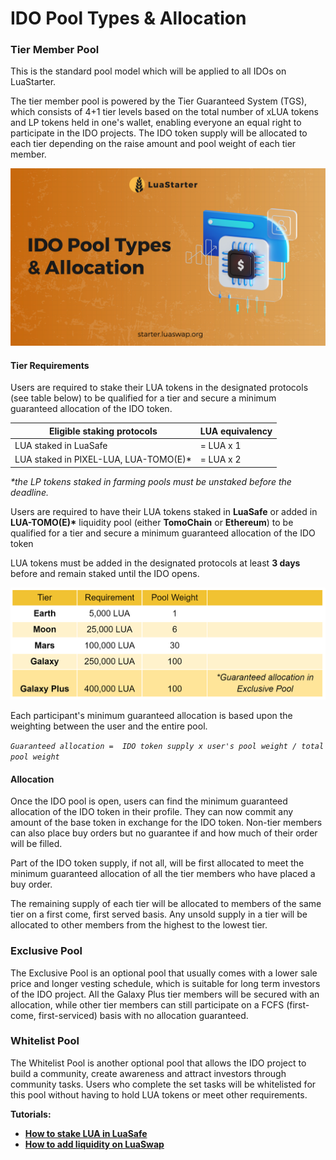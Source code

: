 # IDO Pool Types & Allocation

### Tier Member Pool

This is the standard pool model which will be applied to all IDOs on LuaStarter.&#x20;

The tier member pool is powered by the Tier Guaranteed System (TGS), which consists of 4+1 tier levels based on the total number of xLUA tokens and LP tokens held in one's wallet, enabling everyone an equal right to participate in the IDO projects. The IDO token supply will be allocated to each tier depending on the raise amount and pool weight of each tier member.

![](<../../.gitbook/assets/DO Pool Types & Allocation.jpg>)

#### **Tier Requirements**

Users are required to stake their LUA tokens in the designated protocols (see table below) to be qualified for a tier and secure a minimum guaranteed allocation of the IDO token.&#x20;

| **Eligible staking protocols**         | **LUA equivalency** |
| -------------------------------------- | ------------------- |
| LUA staked in LuaSafe                  | = LUA x 1           |
| LUA staked in PIXEL-LUA, LUA-TOMO(E)\* | = LUA x 2           |

_\*the LP tokens staked in farming pools must be unstaked before the deadline._

Users are required to have their LUA tokens staked in **LuaSafe** or added in **LUA-TOMO(E)\*** liquidity pool (either **TomoChain** or **Ethereum**) to be qualified for a tier and secure a minimum guaranteed allocation of the IDO token

LUA tokens must be added in the designated protocols at least **3 days** before and remain staked until the IDO opens.

![](<../../.gitbook/assets/image (112).png>)

Each participant's minimum guaranteed allocation is based upon the weighting between the user and the entire pool.

_`Guaranteed allocation =  IDO token supply x user's pool weight / total pool weight`_

#### **Allocation**

Once the IDO pool is open, users can find the minimum guaranteed allocation of the IDO token in their profile. They can now commit any amount of the base token in exchange for the IDO token. Non-tier members can also place buy orders but no guarantee if and how much of their order will be filled.&#x20;

Part of the IDO token supply, if not all, will be first allocated to meet the minimum guaranteed allocation of all the tier members who have placed a buy order.&#x20;

The remaining supply of each tier will be allocated to members of the same tier on a first come, first served basis. Any unsold supply in a tier will be allocated to other members from the highest to the lowest tier.&#x20;

### Exclusive Pool

The Exclusive Pool is an optional pool that usually comes with a lower sale price and longer vesting schedule, which is suitable for long term investors of the IDO project. All the Galaxy Plus tier members will be secured with an allocation, while other tier members can still participate on a FCFS (first-come, first-serviced) basis with no allocation guaranteed.

### Whitelist Pool

The Whitelist Pool is another optional pool that allows the IDO project to build a community, create awareness and attract investors through community tasks. Users who complete the set tasks will be whitelisted for this pool without having to hold LUA tokens or meet other requirements.&#x20;



**Tutorials:**

* [**How to stake LUA in LuaSafe**](https://docs.tomochain.com/luaswap/luasafe)
* [**How to add liquidity on LuaSwap**](https://docs.tomochain.com/luaswap/tutorial/how-to-add-remove-liquidity-on-luaswap)

